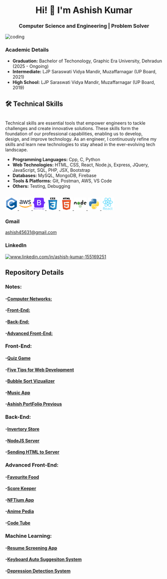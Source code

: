 
<h1 align="center">Hi! 👋 I'm Ashish Kumar</h1>
<h3 align="center">Computer Science and Engineering | Problem Solver</h3>

<img
  alt="coding"
  width="400px"
  src="https://media.tenor.com/NOYF3f82b_gAAAAC/programmer.gif"
/>

### Academic Details

- **Graduation:** Bachelor of Techonology, Graphic Era University, Dehradun (2025 - Ongoing)
- **Intermediate:** LJP Saraswati Vidya Mandir, Muzaffarnagar (UP Board, 2021)
- **High School:** LJP Saraswati Vidya Mandir, Muzaffarnagar (UP Board, 2019) 


## 🛠️ Technical Skills
<div style="display: flex; justify-content: space-between;">
  <div style="flex: 1; padding-right: 20px;">
    <p>
      Technical skills are essential tools that empower engineers to tackle challenges and create innovative solutions. These skills form the foundation of our professional capabilities, enabling us to develop, design, and improve technology. As an engineer, I continuously refine my skills and learn new technologies to stay ahead in the ever-evolving tech landscape.
    </p>
    <ul>
      <li><strong>Programming Languages:</strong> Cpp, C, Python</li>
      <li><strong>Web Technologies:</strong> HTML, CSS, React, Node.js, Express, JQuery, JavaScript, SQL, PHP, JSX, Bootstrap</li>
      <li><strong>Databases:</strong> MySQL, MongoDB, Firebase</li>
      <li><strong>Tools & Platforms:</strong> Git, Postman, AWS, VS Code</li>
      <li><strong>Others:</strong> Testing, Debugging</li>
    </ul>
  </div>

</div>

  <p align="left">
  <a href="https://www.cprogramming.com/" target="_blank" rel="noreferrer">
    <img
      src="https://raw.githubusercontent.com/devicons/devicon/master/icons/c/c-original.svg"
      alt="c"
      width="40"
      height="40"
    />
  </a>
  <a href="https://aws.amazon.com" target="_blank" rel="noreferrer">
    <img
      src="https://raw.githubusercontent.com/devicons/devicon/master/icons/amazonwebservices/amazonwebservices-original-wordmark.svg"
      alt="aws"
      width="40"
      height="40"
    />
  </a>
  <a href="https://getbootstrap.com" target="_blank" rel="noreferrer">
    <img
      src="https://raw.githubusercontent.com/devicons/devicon/master/icons/bootstrap/bootstrap-plain-wordmark.svg"
      alt="bootstrap"
      width="40"
      height="40"
    />
  </a>


  <a href="https://www.w3schools.com/css/" target="_blank" rel="noreferrer">
    <img
      src="https://raw.githubusercontent.com/devicons/devicon/master/icons/css3/css3-original-wordmark.svg"
      alt="css3"
      width="40"
      height="40"
    />
  </a>
  <a href="https://www.w3.org/html/" target="_blank" rel="noreferrer">
    <img
      src="https://raw.githubusercontent.com/devicons/devicon/master/icons/html5/html5-original-wordmark.svg"
      alt="html5"
      width="40"
      height="40"
    />
  </a>

  <a href="https://nodejs.org" target="_blank" rel="noreferrer">
    <img
      src="https://raw.githubusercontent.com/devicons/devicon/master/icons/nodejs/nodejs-original-wordmark.svg"
      alt="nodejs"
      width="40"
      height="40"
    />
  </a>

  <a href="https://www.python.org" target="_blank" rel="noreferrer">
    <img
      src="https://raw.githubusercontent.com/devicons/devicon/master/icons/python/python-original.svg"
      alt="python"
      width="40"
      height="40"
    />
  </a>
  <a href="https://reactjs.org/" target="_blank" rel="noreferrer">
    <img
      src="https://raw.githubusercontent.com/devicons/devicon/master/icons/react/react-original-wordmark.svg"
      alt="react"
      width="40"
      height="40"
    />
  </a>



</p>


### Gmail
ashish45631@gmail.com




<h3 align="left">LinkedIn</h3>
<p align="left">
  <a href="https://linkedin.com/in/www.linkedin.com/in/ashish-kumar-155169251" target="blank">
    <img align="center" src="https://raw.githubusercontent.com/rahuldkjain/github-profile-readme-generator/master/src/images/icons/Social/linked-in-alt.svg" alt="www.linkedin.com/in/ashish-kumar-155169251" height="30" width="40" />
  </a>
</p>



## Repository Details 

### Notes: 

#### -[Computer Networks:](https://github.com/Ashish-Kumar-45631/Ashish-Kumar-45631)
#### -[Front-End:](https://github.com/Ashish-Kumar-45631/Ashish-Kumar-45631)
#### -[Back-End:](https://github.com/Ashish-Kumar-45631/Ashish-Kumar-45631)
#### -[Advanced Front-End:](https://github.com/Ashish-Kumar-45631/Ashish-Kumar-45631)


### Front-End:

#### -[Quiz Game](https://github.com/Ashish-Kumar-45631/Quiz-Game)
#### -[Five Tips for Web Development](https://github.com/Ashish-Kumar-45631/Five-tips-for-Web-Development)
#### -[Bubble Sort Vizualizer](https://github.com/Ashish-Kumar-45631/Bubble-Sort-Visualizer)
#### -[Music App](https://github.com/Ashish-Kumar-45631/Music-App)
#### -[Ashish PortFolio Previous](https://github.com/Ashish-Kumar-45631/Ashish-Portfolio-Previous)


### Back-End:

#### -[Invertory Store](https://github.com/Ashish-Kumar-45631/Inventory-Store)
#### -[NodeJS Server](https://github.com/Ashish-Kumar-45631/NodeJS-Server)
#### -[Sending HTML to Server](https://github.com/Ashish-Kumar-45631/Sending_HTML_To_Server)


### Advanced Front-End:

#### -[Favourite Food](https://github.com/Ashish-Kumar-45631/Favourite-Food-App)
#### -[Score Keeper](https://github.com/Ashish-Kumar-45631/Score_Keeper_App)
#### -[NFTium App](https://github.com/Ashish-Kumar-45631/NFTium-App)
#### -[Anime Pedia](https://github.com/Ashish-Kumar-45631/Anime-Pedia)
#### -[Code Tube](https://github.com/Ashish-Kumar-45631/Code-Tube-App)


### Machine Learning:

#### -[Resume Screening App](https://github.com/Ashish-Kumar-45631/Resume-Screening-App)
#### -[Keyboard Auto Suggesiton System](https://github.com/Ashish-Kumar-45631/Keyboard-Auto-Suggestion-System)
#### -[Depression Detection System](https://github.com/Ashish-Kumar-45631/Depression-Detection-System)





  

